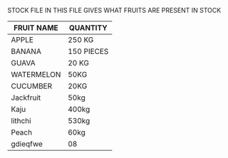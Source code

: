 STOCK FILE
IN THIS FILE GIVES WHAT FRUITS ARE PRESENT IN STOCK 

|  FRUIT NAME 	|   	QUANTITY|
|---	|---	|
|   	APPLE|   250 KG	|
|   BANANA	|   150 PIECES	|
|   GUAVA	|   20 KG	|
|  WATERMELON 	|   50KG	|
|   CUCUMBER	|  20KG |
|   Jackfruit	|  50kg 	|
|   Kaju	|   	400kg|
|lithchi | 530kg|
|   Peach     |    60kg|
|    gdieqfwe  | 08



